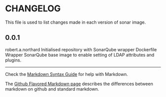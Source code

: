CHANGELOG
=====================

This file is used to list changes made in each version of sonar image.

0.0.1
-----
  robert.a.northard
  Initialised repository with SonarQube wrapper Dockerfile
  Wrapper SonarQube base image to enable setting of LDAP attributes and plugins.

- - -
Check the [Markdown Syntax Guide](http://daringfireball.net/projects/markdown/syntax) for help with Markdown.

The [Github Flavored Markdown page](http://github.github.com/github-flavored-markdown/) describes the differences between markdown on github and standard markdown.
